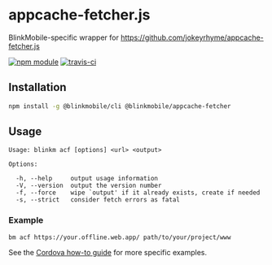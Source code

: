 # appcache-fetcher.js

BlinkMobile-specific wrapper for https://github.com/jokeyrhyme/appcache-fetcher.js

[![npm module](https://img.shields.io/npm/v/@blinkmobile/appcache-fetcher.svg)](https://www.npmjs.com/package/@blinkmobile/appcache-fetcher)
[![travis-ci](https://img.shields.io/travis/blinkmobile/appcache-fetcher.js.svg)](https://travis-ci.org/blinkmobile/appcache-fetcher.js)


## Installation

```sh
npm install -g @blinkmobile/cli @blinkmobile/appcache-fetcher
```


## Usage

```
Usage: blinkm acf [options] <url> <output>

Options:

  -h, --help     output usage information
  -V, --version  output the version number
  -f, --force    wipe `output' if it already exists, create if needed
  -s, --strict   consider fetch errors as fatal
```


### Example

```shell
bm acf https://your.offline.web.app/ path/to/your/project/www
```

See the [Cordova how-to guide](docs/howto-cordova.md) for more specific examples.
